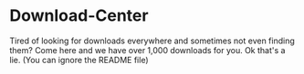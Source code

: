 # Download-Center
Tired of looking for downloads everywhere and sometimes not even finding them? Come here and we have over 1,000 downloads for you. Ok that's a lie. (You can ignore the README file)
